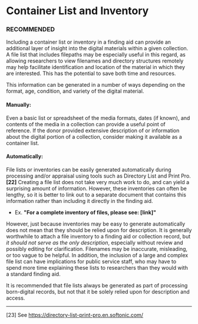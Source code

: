 # Container List and Inventory

### RECOMMENDED
Including a container list or inventory in a finding aid can provide an additional layer of insight into the digital materials within a given collection. A file list that includes filepaths may be especially useful in this regard, as allowing researchers to view filenames and directory structures remotely may help facilitate identification and location of the material in which they are interested. This has the potential to save both time and resources. 

This information can be generated in a number of ways depending on the format, age, condition, and variety of the digital material.

#### Manually:
Even a basic list or spreadsheet of the media formats, dates (if known), and contents of the media in a collection can provide a useful point of reference. If the donor provided extensive description of or information about the digital portion of a collection, consider making it available as a container list. 

#### Automatically:
File lists or inventories can be easily generated automatically during processing and/or appraisal using tools such as Directory List and Print Pro.**[22]** Creating a file list does not take very much work to do, and can yield a surprising amount of information. However, these inventories can often be lengthy, so it is better to link out to a separate document that contains this information rather than including it directly in the finding aid. 
* Ex. **"For a complete inventory of files, please see: [link]"**

However, just because inventories may be easy to generate automatically does not mean that they should be relied upon for description. It is generally worthwhile to attach a file inventory to a finding aid or collection record, but _it should not serve as the only description_, especially without review and possibly editing for clarification. Filenames may be inaccurate, misleading, or too vague to be helpful. In addition, the inclusion of a large and complex file list can have implications for public service staff, who may have to spend more time explaining these lists to researchers than they would with a standard finding aid.

It is recommended that file lists always be generated as part of processing born-digital records, but not that it be solely relied upon for description and access. 

___
[23] See https://directory-list-print-pro.en.softonic.com/
